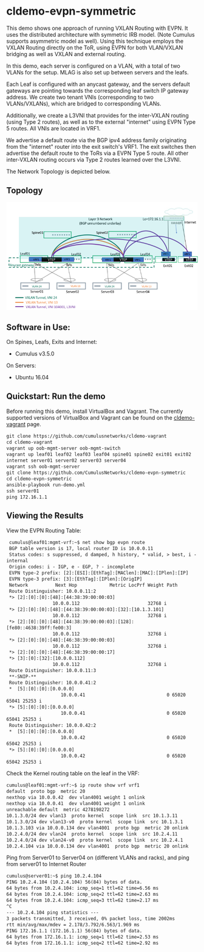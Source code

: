 # cldemo-evpn-symmetric

This demo shows one approach of running VXLAN Routing with EVPN.  It uses the distributed architecture with symmetric IRB model. (Note Cumulus supports asymmetric model as well).  Using this technique employs the VXLAN Routing directly on the ToR, using EVPN for both VLAN/VXLAN bridging as well as VXLAN and external routing.  

In this demo, each server is configured on a VLAN, with a total of two VLANs for the setup.  MLAG is also set up between servers and the leafs.

Each Leaf is configured with an anycast gateway, and the servers default gateways are pointing towards the corresponding leaf switch IP gateway address.  We create two tenant VNIs (corresponding to two VLANs/VXLANs), which are bridged to corresponding VLANs.

Additionally, we create a L3VNI that provides for the inter-VXLAN routing (using Type 2 routes), as well as to the external "internet" using EVPN Type 5 routes.  All VNIs are located in VRF1. 

We advertise a default route via the BGP ipv4 address family originating from the "internet" router into the exit switch's VRF1.  The exit switches then advertise the default route to the ToRs via a EVPN Type 5 route.  All other inter-VXLAN routing occurs via Type 2 routes learned over the L3VNI.

The Network Topology is depicted below.


## Topology ##
![EVPN Symmetric Model Demo](https://github.com/CumulusNetworks/cldemo-evpn-symmetric/blob/master/evpn_symmetric_demo.png)




Software in Use:
----------------

On Spines, Leafs, Exits and Internet:

 - Cumulus v3.5.0

On Servers:

 - Ubuntu 16.04 
  




Quickstart: Run the demo
------------------------

Before running this demo, install VirtualBox and Vagrant. The currently supported versions of VirtualBox and Vagrant can be found on the [cldemo-vagrant](https://github.com/CumulusNetworks/cldemo-vagrant) page.  

    git clone https://github.com/cumulusnetworks/cldemo-vagrant
    cd cldemo-vagrant
    vagrant up oob-mgmt-server oob-mgmt-switch 
    vagrant up leaf01 leaf02 leaf03 leaf04 spine01 spine02 exit01 exit02 internet server01 server02 server03 server04
    vagrant ssh oob-mgmt-server
    git clone https://github.com/CumulusNetworks/cldemo-evpn-symmetric
    cd cldemo-evpn-symmetric
    ansible-playbook run-demo.yml
    ssh server01
    ping 172.16.1.1 



   
    

Viewing the Results
-------


View the EVPN Routing Table:

   

     cumulus@leaf01:mgmt-vrf:~$ net show bgp evpn route
     BGP table version is 17, local router ID is 10.0.0.11
     Status codes: s suppressed, d damped, h history, * valid, > best, i - internal
     Origin codes: i - IGP, e - EGP, ? - incomplete
     EVPN type-2 prefix: [2]:[ESI]:[EthTag]:[MAClen]:[MAC]:[IPlen]:[IP]
     EVPN type-3 prefix: [3]:[EthTag]:[IPlen]:[OrigIP]
     Network          Next Hop            Metric LocPrf Weight Path
     Route Distinguisher: 10.0.0.11:2
     *> [2]:[0]:[0]:[48]:[44:38:39:00:00:03]
                     10.0.0.112                         32768 i                           
     *> [2]:[0]:[0]:[48]:[44:38:39:00:00:03]:[32]:[10.1.3.101]
                     10.0.0.112                         32768 i
     *> [2]:[0]:[0]:[48]:[44:38:39:00:00:03]:[128]:[fe80::4638:39ff:fe00:3]
                     10.0.0.112                         32768 i
     *> [2]:[0]:[0]:[48]:[46:38:39:00:00:03]
                     10.0.0.112                         32768 i
     *> [2]:[0]:[0]:[48]:[46:38:39:00:00:17]
     *> [3]:[0]:[32]:[10.0.0.112]
                     10.0.0.112                         32768 i
     Route Distinguisher: 10.0.0.11:3
     **-SNIP-**
     Route Distinguisher: 10.0.0.41:2
     *  [5]:[0]:[0]:[0.0.0.0]
                        10.0.0.41                              0 65020 65041 25253 i
     *> [5]:[0]:[0]:[0.0.0.0]
                        10.0.0.41                              0 65020 65041 25253 i
     Route Distinguisher: 10.0.0.42:2
     *  [5]:[0]:[0]:[0.0.0.0]
                        10.0.0.42                              0 65020 65042 25253 i
     *> [5]:[0]:[0]:[0.0.0.0]
                        10.0.0.42                              0 65020 65042 25253 i
                                    
                                   
 





Check the Kernel routing table on the leaf in the VRF:

    cumulus@leaf01:mgmt-vrf:~$ ip route show vrf vrf1
    default  proto bgp  metric 20
    nexthop via 10.0.0.42  dev vlan4001 weight 1 onlink
    nexthop via 10.0.0.41  dev vlan4001 weight 1 onlink
    unreachable default  metric 4278198272
    10.1.3.0/24 dev vlan13  proto kernel  scope link  src 10.1.3.11
    10.1.3.0/24 dev vlan13-v0  proto kernel  scope link  src 10.1.3.1
    10.1.3.103 via 10.0.0.134 dev vlan4001  proto bgp  metric 20 onlink
    10.2.4.0/24 dev vlan24  proto kernel  scope link  src 10.2.4.11
    10.2.4.0/24 dev vlan24-v0  proto kernel  scope link  src 10.2.4.1
    10.2.4.104 via 10.0.0.134 dev vlan4001  proto bgp  metric 20 onlink
   

Ping from Server01 to Server04 on (different VLANs and racks), and ping from server01 to Internet Router

 

               
                               
    cumulus@server01:~$ ping 10.2.4.104
    PING 10.2.4.104 (10.2.4.104) 56(84) bytes of data.
    64 bytes from 10.2.4.104: icmp_seq=1 ttl=62 time=6.56 ms
    64 bytes from 10.2.4.104: icmp_seq=2 ttl=62 time=2.63 ms
    64 bytes from 10.2.4.104: icmp_seq=3 ttl=62 time=2.17 ms
    ^C
    --- 10.2.4.104 ping statistics ---
    3 packets transmitted, 3 received, 0% packet loss, time 2002ms
    rtt min/avg/max/mdev = 2.178/3.792/6.563/1.969 ms
    PING 172.16.1.1 (172.16.1.1) 56(84) bytes of data.
    64 bytes from 172.16.1.1: icmp_seq=1 ttl=62 time=2.53 ms
    64 bytes from 172.16.1.1: icmp_seq=2 ttl=62 time=2.92 ms
    









    
    



